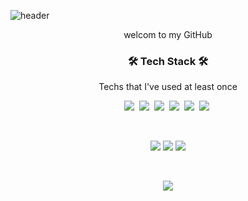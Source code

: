![header](https://capsule-render.vercel.app/api?type=soft&color=auto&height=150&section=header&text=SeGunPARK&fontSize=70&animation=twinkling)

<p align="center">welcom to my GitHub</p>

<h3 align="center">🛠 Tech Stack 🛠</h3>

<p align="center"> Techs that I've used at least once </p>

<p align="center"> 
  <img src="https://img.shields.io/badge/Java-007396?style=flat-square&logo=Java&logoColor=white"/></a>&nbsp 
   <img src="https://img.shields.io/badge/Mysql-E6B91E?style=flat-square&logo=MySql&logoColor=white"/></a>&nbsp 
  <img src="https://img.shields.io/badge/C++-00599C?style=flat-square&logo=C%2B%2B&logoColor=white"/></a>&nbsp 
  <img src="https://img.shields.io/badge/C-A8B9CC?style=flat-square&logo=C&logoColor=white"/></a>&nbsp 
  <img src="https://img.shields.io/badge/Python-3766AB?style=flat-square&logo=Python&logoColor=white"/></a>&nbsp 
  <img src="https://img.shields.io/badge/css-1572B6?style=flat-square&logo=css3&logoColor=white"/></a>&nbsp 
</p>

<br>

</div>


<div align="center">
<p>
  <a href="https://velog.io/@parksegun" target="_blank"><img src="https://img.shields.io/badge/BLOG-282828?style=flat-square&logo=Notion&logoColor=white"/></a>
  <a href="https://www.instagram.com/qkrtprjs456/" target="_blank"><img src="https://img.shields.io/badge/ParkSeGun-CB3F7C?style=flat-square&logo=Instagram&logoColor=white"/></a>
  <a href="mailto:qkrtprjs456@gmail.com" target="_blank"><img src="https://img.shields.io/badge/qkrtprjs456@gmail.com-EA4335?style=flat-square&logo=Gmail&logoColor=white"/></a>
</p>
<br>



</div>

<p align="center">
  <a href="https://hits.seeyoufarm.com"><img src="https://hits.seeyoufarm.com/api/count/incr/badge.svg?url=https%3A%2F%2Fgithub.com%2Fparsegun&count_bg=%23ED6DA3&title_bg=%2386757E&icon=github.svg&icon_color=black&title=hits&edge_flat=false"/></a>
</p>


